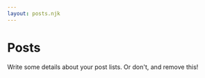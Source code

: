 ```yaml
---
layout: posts.njk
---
```


# Posts

Write some details about your post lists. Or don't, and remove this!